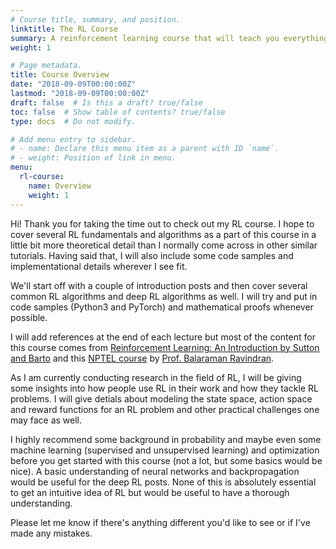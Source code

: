 ```yaml
---
# Course title, summary, and position.
linktitle: The RL Course
summary: A reinforcement learning course that will teach you everything you need right from the very basics till the most complicated algorithms that are in use today.
weight: 1

# Page metadata.
title: Course Overview
date: "2018-09-09T00:00:00Z"
lastmod: "2018-09-09T00:00:00Z"
draft: false  # Is this a draft? true/false
toc: false  # Show table of contents? true/false
type: docs  # Do not modify. 

# Add menu entry to sidebar.
# - name: Declare this menu item as a parent with ID `name`.
# - weight: Position of link in menu.
menu:
  rl-course:
    name: Overview
    weight: 1
---
```

Hi! Thank you for taking the time out to check out my RL course. I hope to cover several RL fundamentals and algorithms as a part of this course in a little bit more theoretical detail than I normally come across in other similar tutorials. Having said that, I will also include some code samples  and implementational details wherever I see fit.

We'll start off with a couple of introduction posts and then cover several common RL algorithms and deep RL algorithms as well. I will try and put in code samples (Python3 and PyTorch) and mathematical proofs whenever possible.

I will add references at the end of each lecture but most of the content for this course comes from [Reinforcement Learning: An Introduction by Sutton and Barto](http://incompleteideas.net/book/the-book-2nd.html) and this [NPTEL course](https://nptel.ac.in/courses/106106143/) by [Prof. Balaraman Ravindran](https://www.cse.iitm.ac.in/~ravi/). 

As I am currently conducting research in the field of RL, I will be giving some insights into how people use RL in their work and how they tackle RL problems. I will give detials about modeling the state space, action space and reward functions for an RL problem and other practical challenges one may face as well.

I highly recommend some background in probability and maybe even some machine learning (supervised and unsupervised learning) and optimization before you get started with this course (not a lot, but some basics would be nice). A basic understanding of neural networks and backpropagation would be useful for the deep RL posts. None of this is absolutely essential to get an intuitive idea of RL but would be useful to have a thorough understanding. 

Please let me know if there's anything different you'd like to see or if I've made any mistakes.


